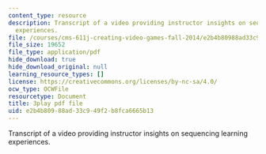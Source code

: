 ```yaml
---
content_type: resource
description: Transcript of a video providing instructor insights on sequencing learning
  experiences.
file: /courses/cms-611j-creating-video-games-fall-2014/e2b4b80988ad33c949f2b8fca6665b13_lyR4HQ01nos.pdf
file_size: 19652
file_type: application/pdf
hide_download: true
hide_download_original: null
learning_resource_types: []
license: https://creativecommons.org/licenses/by-nc-sa/4.0/
ocw_type: OCWFile
resourcetype: Document
title: 3play pdf file
uid: e2b4b809-88ad-33c9-49f2-b8fca6665b13
---
```

Transcript of a video providing instructor insights on sequencing learning experiences.